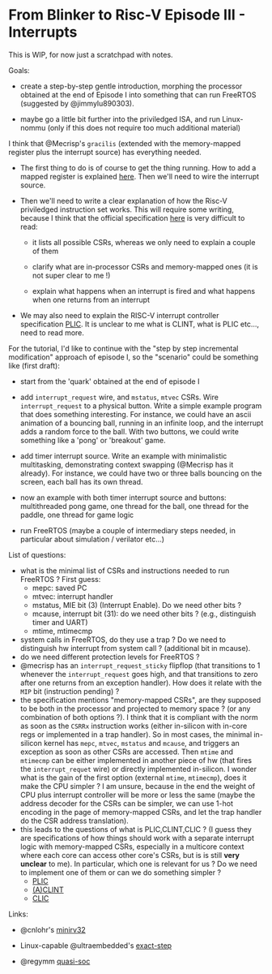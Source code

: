 # From Blinker to Risc-V Episode III - Interrupts

This is WIP, for now just a scratchpad with notes.

Goals:

- create a step-by-step gentle introduction, morphing the processor
  obtained at the end of Episode I into something that can run FreeRTOS
  (suggested by @jimmylu890303).

- maybe go a little bit further into the priviledged ISA, and run
  Linux-nommu (only if this does not require too much additional
  material)


I think that @Mecrisp's `gracilis`  (extended with the memory-mapped register plus the interrupt source) has everything needed. 

- The first thing to do is of course to get the thing running. How to
  add a mapped register is explained
  [here](https://github.com/BrunoLevy/learn-fpga/tree/master/FemtoRV/TUTORIALS/FROM_BLINKER_TO_RISCV#step-17-memory-mapped-device---lets-do-much-more-than-a-blinky-). Then
  we'll need to wire the interrupt source.

- Then we'll need to write a clear explanation of how the Risc-V
  priviledged instruction set works. This will require some writing,
  because I think that the official specification
  [here](https://riscv.org/wp-content/uploads/2017/05/riscv-privileged-v1.10.pdf)
  is very difficult to read:

  - it lists all possible CSRs, whereas we only need to explain a couple of them
  
  - clarify what are in-processor CSRs and memory-mapped ones (it is
  not super clear to me !)
  
  - explain what happens when an interrupt is fired and what happens
  when one returns from an interrupt
  
- We may also need to explain the RISC-V interrupt controller
  specification
  [PLIC](https://9p.io/sources/contrib/geoff/riscv/riscv-plic.pdf).
  It is unclear to me what is CLINT, what is PLIC etc..., need to
  read more.

For the tutorial, I'd like to continue with the "step by step
incremental modification" approach of episode I, so the "scenario"
could be something like (first draft):

- start from the 'quark' obtained at the end of episode I

- add `interrupt_request` wire, and `mstatus`, `mtvec` CSRs. Wire
  `interrupt_request` to a physical button. Write a simple example
  program that does something interesting. For instance, we could have
  an ascii animation of a bouncing ball, running in an infinite loop,
  and the interrupt adds a random force to the ball. With two buttons,
  we could write something like a 'pong' or 'breakout' game.

- add timer interrupt source. Write an example with minimalistic
  multitasking, demonstrating context swapping (@Mecrisp has it
  already). For instance, we could have two or three balls bouncing on
  the screen, each ball has its own thread.

- now an example with both timer interrupt source and buttons:
  multithreaded pong game, one thread for the ball, one thread for the
  paddle, one thread for game logic

- run FreeRTOS (maybe a couple of intermediary steps needed, in
  particular about simulation / verilator etc...)

List of questions:

- what is the minimal list of CSRs and instructions needed to run  FreeRTOS ? First guess:
  - mepc: saved PC
  - mtvec: interrupt handler
  - mstatus, MIE bit (3) (Interrupt Enable). Do we need other bits ?
  - mcause, interrupt bit (31): do we need other bits ? (e.g., distinguish timer and UART)
  - mtime, mtimecmp
- system calls in FreeRTOS, do they use a trap ? Do we need to distinguish hw interrupt
    from system call ? (additional bit in mcause).
- do we need different protection levels for FreeRTOS ?
- @mecrisp has an `interrupt_request_sticky` flipflop (that transitions to 1 whenever
  the `interrupt_request` goes high, and that transitions to zero after one returns from
  an exception handler). How does it relate with the `MIP` bit (instruction pending) ?
- the specification mentions "memory-mapped CSRs", are they supposed to be both in the
  processor and projected to memory space ? (or any combination of both options ?). I
  think that it is compliant with the norm as soon as the `CSRRx` instruction works
  (either in-silicon with in-core regs or implemented in a trap handler). So in most
  cases, the minimal in-silicon kernel has `mepc`, `mtvec`, `mstatus` and `mcause`,
  and triggers an exception as soon as other CSRs are accessed. Then `mtime` and
  `mtimecmp` can be either implemented in another piece of hw (that fires the
  `interrupt_requet` wire) or directly implemented in-silicon. I wonder what is the
  gain of the first option (external `mtime`, `mtimecmp`), does it make the CPU
  simpler ? I am unsure, because in the end the weight of CPU plus interrupt controller
  will be more or less the same (maybe the address decoder for the CSRs can be simpler,
  we can use 1-hot encoding in the page of memory-mapped CSRs, and let the trap handler
  do the CSR address translation).
- this leads to the questions of what is PLIC,CLINT,CLIC ? (I guess they are
  specifications of how things should work with a separate interrupt logic with
  memory-mapped CSRs, especially in a multicore context where each core can access
  other core's CSRs, but is is still **very unclear** to me). In particular, which
  one is relevant for us ? Do we need to implement one of them or can we do
  something simpler ? 
  - [PLIC](https://github.com/riscv/riscv-plic-spec/blob/master/riscv-plic.adoc)
  - [(A)CLINT](https://github.com/riscv/riscv-aclint/blob/main/riscv-aclint.adoc)
  - [CLIC](https://github.com/riscv/riscv-fast-interrupt/blob/master/clic.adoc)

Links:

- @cnlohr's [minirv32](https://github.com/cnlohr/mini-rv32ima)

- Linux-capable @ultraembedded's [exact-step](https://github.com/ultraembedded/exactstep/blob/master/cpu-rv32/rv32.cpp)

- @regymm [quasi-soc](https://github.com/regymm/quasiSoC)
